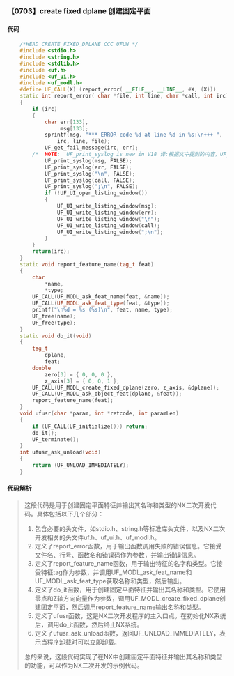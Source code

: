 ### 【0703】create fixed dplane 创建固定平面

#### 代码

```cpp
    /*HEAD CREATE_FIXED_DPLANE CCC UFUN */  
    #include <stdio.h>  
    #include <string.h>  
    #include <stdlib.h>  
    #include <uf.h>  
    #include <uf_ui.h>  
    #include <uf_modl.h>  
    #define UF_CALL(X) (report_error( __FILE__, __LINE__, #X, (X)))  
    static int report_error( char *file, int line, char *call, int irc)  
    {  
        if (irc)  
        {  
            char err[133],  
                 msg[133];  
            sprintf(msg, "*** ERROR code %d at line %d in %s:\n+++ ",  
                irc, line, file);  
            UF_get_fail_message(irc, err);  
        /*  NOTE:  UF_print_syslog is new in V18 译:根据文中提到的内容，UF_print_syslog是V18版本中新增的函数。 */  
            UF_print_syslog(msg, FALSE);  
            UF_print_syslog(err, FALSE);  
            UF_print_syslog("\n", FALSE);  
            UF_print_syslog(call, FALSE);  
            UF_print_syslog(";\n", FALSE);  
            if (!UF_UI_open_listing_window())  
            {  
                UF_UI_write_listing_window(msg);  
                UF_UI_write_listing_window(err);  
                UF_UI_write_listing_window("\n");  
                UF_UI_write_listing_window(call);  
                UF_UI_write_listing_window(";\n");  
            }  
        }  
        return(irc);  
    }  
    static void report_feature_name(tag_t feat)  
    {  
        char  
            *name,  
            *type;  
        UF_CALL(UF_MODL_ask_feat_name(feat, &name));  
        UF_CALL(UF_MODL_ask_feat_type(feat, &type));  
        printf("\n%d = %s (%s)\n", feat, name, type);  
        UF_free(name);  
        UF_free(type);  
    }  
    static void do_it(void)  
    {  
        tag_t  
            dplane,  
            feat;  
        double  
            zero[3] = { 0, 0, 0 },  
            z_axis[3] = { 0, 0, 1 };  
        UF_CALL(UF_MODL_create_fixed_dplane(zero, z_axis, &dplane));  
        UF_CALL(UF_MODL_ask_object_feat(dplane, &feat));  
        report_feature_name(feat);  
    }  
    void ufusr(char *param, int *retcode, int paramLen)  
    {  
        if (UF_CALL(UF_initialize())) return;  
        do_it();  
        UF_terminate();  
    }  
    int ufusr_ask_unload(void)  
    {  
        return (UF_UNLOAD_IMMEDIATELY);  
    }

```

#### 代码解析

> 这段代码是用于创建固定平面特征并输出其名称和类型的NX二次开发代码。具体包括以下几个部分：
>
> 1. 包含必要的头文件，如stdio.h、string.h等标准库头文件，以及NX二次开发相关的头文件uf.h、uf_ui.h、uf_modl.h。
> 2. 定义了report_error函数，用于输出函数调用失败的错误信息。它接受文件名、行号、函数名和错误码作为参数，并输出错误信息。
> 3. 定义了report_feature_name函数，用于输出特征的名字和类型。它接受特征tag作为参数，并调用UF_MODL_ask_feat_name和UF_MODL_ask_feat_type获取名称和类型，然后输出。
> 4. 定义了do_it函数，用于创建固定平面特征并输出其名称和类型。它使用零点和Z轴方向向量作为参数，调用UF_MODL_create_fixed_dplane创建固定平面，然后调用report_feature_name输出名称和类型。
> 5. 定义了ufusr函数，这是NX二次开发程序的主入口点。在初始化NX系统后，调用do_it函数，然后终止NX系统。
> 6. 定义了ufusr_ask_unload函数，返回UF_UNLOAD_IMMEDIATELY，表示当程序卸载时可以立即卸载。
>
> 总的来说，这段代码实现了在NX中创建固定平面特征并输出其名称和类型的功能，可以作为NX二次开发的示例代码。
>
